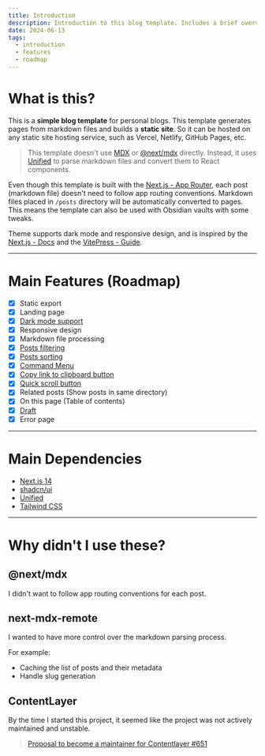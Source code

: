 ```yaml
---
title: Introduction
description: Introduction to this blog template. Includes a brief overview of the template and its features.
date: 2024-06-13
tags:
  - introduction
  - features
  - roadmap
---
```


# What is this?

This is a **simple blog template** for personal blogs.
This template generates pages from markdown files and builds a **static site**.
So it can be hosted on any static site hosting service, such as Vercel, Netlify, GitHub Pages, etc.

> This template doesn't use [MDX](https://mdxjs.com/) or [@next/mdx](https://www.npmjs.com/package/@next/mdx) directly.
> Instead, it uses [Unified](https://unifiedjs.com/) to parse markdown files and convert them to React components.

Even though this template is built
with the [Next.js - App Router](https://nextjs.org/docs/getting-started/project-structure#app-routing-conventions),
each post (markdown file) doesn't need to follow app routing conventions.
Markdown files placed in `/posts` directory will be automatically converted to pages.
This means the template can also be used with Obsidian vaults with some tweaks.

Theme supports dark mode and responsive design, and is inspired by the [Next.js - Docs](https://nextjs.org/docs)
and the [VitePress - Guide](https://vitepress.dev/guide/what-is-vitepress).

---

# Main Features (Roadmap)

- [x] Static export
- [x] Landing page
- [x] [Dark mode support](/features/dark-mode.md)
- [x] Responsive design
- [x] Markdown file processing
- [x] [Posts filtering](/features/posts-filtering-sorting.md)
- [x] [Posts sorting](/features/posts-filtering-sorting.md)
- [x] [Command Menu](/features/command-menu.md)
- [x] [Copy link to clipboard button](/features/copy-link-to-clipboard.md)
- [x] [Quick scroll button](features/quick-scroll.md)
- [x] Related posts (Show posts in same directory)
- [x] On this page (Table of contents)
- [x] [Draft](features/draft.md)
- [x] Error page

---

# Main Dependencies

- [Next.js 14](https://nextjs.org/)
- [shadcn/ui](https://ui.shadcn.com/)
- [Unified](https://unifiedjs.com/)
- [Tailwind CSS](https://tailwindcss.com/)

---

# Why didn't I use these?

## @next/mdx

I didn't want to follow app routing conventions for each post.

## next-mdx-remote

I wanted to have more control over the markdown parsing process.

For example:

- Caching the list of posts and their metadata
- Handle slug generation

## ContentLayer

By the time I started this project, it seemed like the project was not actively maintained and unstable.

> [Proposal to become a maintainer for Contentlayer #651](https://github.com/contentlayerdev/contentlayer/issues/651)